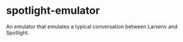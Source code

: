 # spotlight-emulator
An emulator that emulates a typical conversation between Larsenv and Spotlight.
